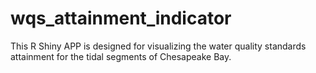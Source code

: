 # wqs_attainment_indicator
This R Shiny APP is designed for visualizing the water quality standards attainment for the tidal segments of Chesapeake Bay.
